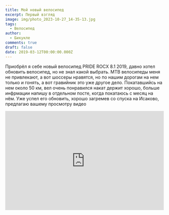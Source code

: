```yaml
---
title: Мой новый велосипед
excerpt: Первый взгляд
image: img/photo_2023-10-27_14-35-13.jpg
tags:
  - Велосипед
author:
  - Бикукле
comments: true
draft: false
date: 2019-03-12T00:00:00.000Z
---
```


Приобрёл я себе новый велосипед PRIDE ROCX 8.1 2019, давно хотел обновить велосипед, но не знал какой выбрать. MTB велосипеды меня не привлекают, а вот шоссеры нравятся, но по нашим дорогам на нем только и гонять, а вот гравийник это уже другое дело. Покатавшийсь на нем около 50 км, вел очень понравился накат держит хорошо, больше инфрмации напишу в отдельном посте, когда покатаюсь с месяц на нём. Уже успел его обновить, хорошо загремев   со спуска на Исаково, предлагаю вашему просмотру видео

<iframe width="100%" height="315" src="https://www.youtube.com/embed/_afwwzPRWJE" frameborder="0" allow="accelerometer; autoplay; encrypted-media; gyroscope; picture-in-picture" allowfullscreen></iframe>
